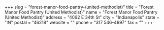 +++
slug = "forest-manor-food-pantry-(united-methodist)"
title = "Forest Manor Food Pantry (United Methodist)"
name = "Forest Manor Food Pantry (United Methodist)"
address = "4062 E 34th St"
city = "Indianapolis"
state = "IN"
postal = "46218"
website = ""
phone = "317 546-4897"
fax = ""
+++
